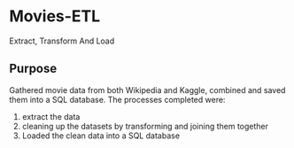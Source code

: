 # Movies-ETL

Extract, Transform And Load

## Purpose
Gathered movie data from both Wikipedia and Kaggle, combined and saved them into a SQL database. 
The processes completed were:
1. extract the data
2. cleaning up the datasets by transforming and joining them together
3. Loaded the clean data into a SQL database
